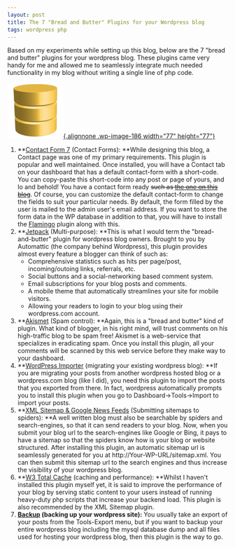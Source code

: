 ```yaml
---
layout: post
title: The 7 "Bread and Butter" Plugins for your Wordpress blog
tags: wordpress php
---
```


Based on my experiments while setting up this blog, below are the 7 "bread and butter" plugins for your wordpress blog. These plugins came very handy for me and allowed me to seamlessly integrate much needed functionality in my blog without writing a single line of php code.<!--more-->

[![Wordpress Plugin](/uploads/old/database_active.png){.alignnone .wp-image-186 width="77" height="77"}](/uploads/old/database_active.png)

1.  **[Contact Form 7](http://wordpress.org/plugins/contact-form-7/) (Contact Forms): **While designing this blog, a Contact page was one of my primary requirements. This plugin is popular and well maintained. Once installed, you will have a Contact tab on your dashboard that has a default contact-form with a short-code. You can copy-paste this short-code into any post or page of yours, and lo and behold! You have a contact form ready ~~such as [the one on this blog](http://prahladyeri.github.io/contact/)~~. Of course, you can customize the default contact-form to change the fields to suit your particular needs. By default, the form filled by the user is mailed to the admin user's email address. If you want to store the form data in the WP database in addition to that, you will have to install the [Flamingo](http://wordpress.org/extend/plugins/flamingo/) plugin along with this.
2.  **[Jetpack](http://wordpress.org/plugins/jetpack/) (Multi-purpose): **This is what I would term the "bread-and-butter" plugin for wordpress blog owners. Brought to you by Automattic (the company behind Wordpress), this plugin provides almost every feature a blogger can think of such as:
    -   Comprehensive statistics such as hits per page/post, incoming/outoing links, referrals, etc.
    -   Social buttons and a social-networking based comment system.
    -   Email subscriptions for your blog posts and comments.
    -   A mobile theme that automatically streamlines your site for mobile visitors.
    -   Allowing your readers to login to your blog using their wordpress.com account.
3.  **[Akismet](http://wordpress.org/plugins/akismet/) (Spam control): **Again, this is a "bread and butter" kind of plugin. What kind of blogger, in his right mind, will trust comments on his high-traffic blog to be spam free! Akismet is a web-service that specializes in eradicating spam. Once you install this plugin, all your comments will be scanned by this web service before they make way to your dashboard.
4.  **[WordPress Importer](http://wordpress.org/extend/plugins/wordpress-importer/) (migrating your existing wordpress blog): **If you are migrating your posts from another wordpress hosted blog or a wordpress.com blog (like I did), you need this plugin to import the posts that you exported from there. In fact, wordpress automatically prompts you to install this plugin when you go to Dashboard-\>Tools-\>Import to import your posts.
5.  **[XML Sitemap & Google News Feeds](http://wordpress.org/plugins/xml-sitemap-feed/) (Submitting sitemaps to spiders): **A well written blog must also be searchable by spiders and search-engines, so that it can send readers to your blog. Now, when you submit your blog url to the search-engines like Google or Bing, it pays to have a sitemap so that the spiders know how is your blog or website structured. After installing this plugin, an automatic sitemap url is seamlessly generated for you at http://Your-WP-URL/sitemap.xml. You can then submit this sitemap url to the search engines and thus increase the visibility of your wordpress blog.
6.  **[W3 Total Cache](http://wordpress.org/plugins/w3-total-cache/) (caching and performance): **Whilst I haven't installed this plugin myself yet, it is said to improve the performance of your blog by serving static content to your users instead of running heavy-duty php scripts that increase your backend load. This plugin is also recommended by the XML Sitemap plugin.
7.  **[Backup](http://wordpress.org/plugins/backup/) (backing up your wordpress site):** You usually take an export of your posts from the Tools-Export menu, but if you want to backup your entire wordpress blog including the mysql database dump and all files used for hosting your wordpress blog, then this plugin is the way to go.
